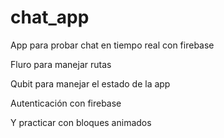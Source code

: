# chat_app

App para probar chat en tiempo real con firebase

Fluro para manejar rutas

Qubit para manejar el estado de la app

Autenticación con firebase

Y practicar con bloques animados

